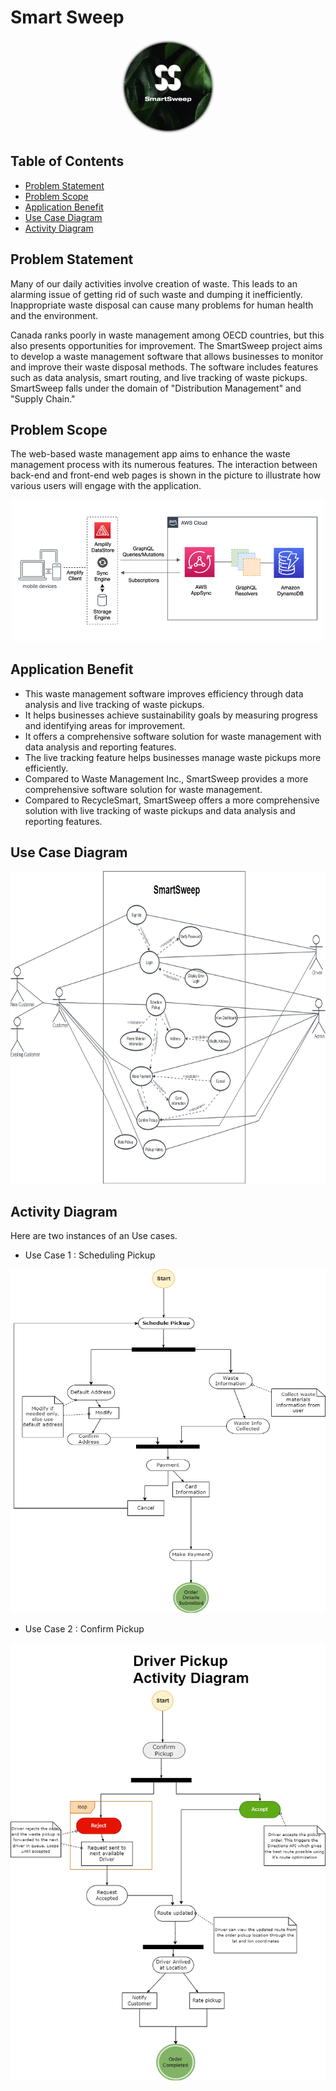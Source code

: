 ﻿# Smart Sweep
<p align="center">
  <img alt="This image of AWS Amplify Backend." src="images/logo.png" style="border-radius: 50%;" width="150" height="150">
</p>
  
##  **Table of Contents**
- [Problem Statement](#problem-statement)
- [Problem Scope](#problem-scope)
- [Application Benefit](#application-benefit)
- [Use Case Diagram](#use-case-diagram)
- [Activity Diagram](#activity-diagram)

## Problem Statement

  Many of our daily activities involve creation of waste. This leads to an alarming issue of getting rid of such waste and dumping it inefficiently. Inappropriate waste disposal can cause many problems for human health and the environment.

  Canada ranks poorly in waste management among OECD countries, but this also presents opportunities for improvement. The SmartSweep project aims to develop a waste management software that allows businesses to monitor and improve their waste disposal methods. The software includes features such as data analysis, smart routing, and live tracking of waste pickups. SmartSweep falls under the domain of "Distribution Management" and "Supply Chain."


## Problem Scope

The web-based waste management app aims to enhance the waste management process with its numerous features. The interaction between back-end and front-end web pages is shown in the picture to illustrate how various users will engage with the application.

<p align="center">
  <img alt="This image of AWS Amplify Backend." src="images/AWSAmplifyBackend.png" width="500">
</p>


## Application Benefit

- This waste management software improves efficiency through data analysis and live tracking of waste pickups.
- It helps businesses achieve sustainability goals by measuring progress and identifying areas for improvement.
- It offers a comprehensive software solution for waste management with data analysis and reporting features.
- The live tracking feature helps businesses manage waste pickups more efficiently.
- Compared to Waste Management Inc., SmartSweep provides a more comprehensive software solution for waste management.
- Compared to RecycleSmart, SmartSweep offers a more comprehensive solution with live tracking of waste pickups and data analysis and reporting features.

## Use Case Diagram

<p align="center">
  <img alt="This image of Use Case Diagram" src="images/ProjectMilestone1.png" width="750" height="500">
</p>


## Activity Diagram

Here are two instances of an Use cases.

- Use Case 1 : Scheduling Pickup

<p align="center">
  <img alt="This image of Actibity Diagram for scheduling pickup use case" src="images/ActivityDiagram1.png" width="550" height="550">
</p>


- Use Case 2 : Confirm Pickup

<p align="center">
  <img alt="This image of Actibity Diagram for confirm pickup use case" src="images/ActivityDiagram2.png" width="600" height="700">
</p>













